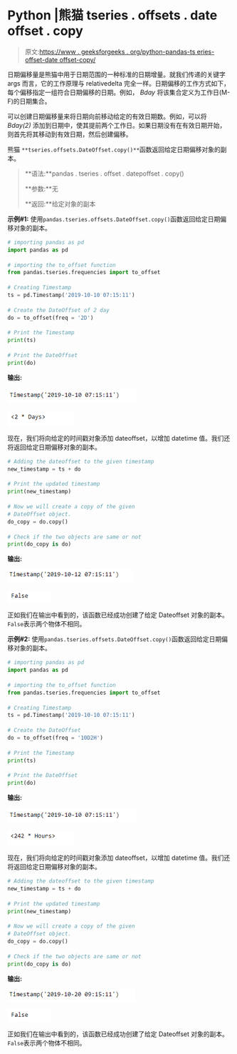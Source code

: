 # Python |熊猫 tseries . offsets . date offset . copy

> 原文:[https://www . geeksforgeeks . org/python-pandas-ts eries-offset-date offset-copy/](https://www.geeksforgeeks.org/python-pandas-tseries-offsets-dateoffset-copy/)

日期偏移量是熊猫中用于日期范围的一种标准的日期增量。就我们传递的关键字 args 而言，它的工作原理与 relativedelta 完全一样。日期偏移的工作方式如下，每个偏移指定一组符合日期偏移的日期。例如， *Bday* 将该集合定义为工作日(M-F)的日期集合。

可以创建日期偏移量来将日期向前移动给定的有效日期数。例如，可以将 *Bday(2)* 添加到日期中，使其提前两个工作日。如果日期没有在有效日期开始，则首先将其移动到有效日期，然后创建偏移。

熊猫 `**tseries.offsets.DateOffset.copy()**`函数返回给定日期偏移对象的副本。

> **语法:**pandas . tseries . offset . datepoffset . copy()
> 
> **参数:**无
> 
> **返回:**给定对象的副本

**示例#1:** 使用`pandas.tseries.offsets.DateOffset.copy()`函数返回给定日期偏移对象的副本。

```py
# importing pandas as pd
import pandas as pd

# importing the to_offset function
from pandas.tseries.frequencies import to_offset

# Creating Timestamp
ts = pd.Timestamp('2019-10-10 07:15:11')

# Create the DateOffset of 2 day
do = to_offset(freq = '2D')

# Print the Timestamp
print(ts)

# Print the DateOffset
print(do)
```

**输出:**

![](img/31fa9e80203f8bb21b39d4385472bd28.png)

![](img/641db2d690673a06debc51be5e69a4aa.png)

现在，我们将向给定的时间戳对象添加 dateoffset，以增加 datetime 值。我们还将返回给定日期偏移对象的副本。

```py
# Adding the dateoffset to the given timestamp
new_timestamp = ts + do

# Print the updated timestamp
print(new_timestamp)

# Now we will create a copy of the given
# DateOffset object.
do_copy = do.copy()

# Check if the two objects are same or not
print(do_copy is do)
```

**输出:**

![](img/245c467c7299064278ddbe002c2f1fc9.png)

![](img/17f0fb7d12501a02dc9d0903de5438be.png)

正如我们在输出中看到的，该函数已经成功创建了给定 Dateoffset 对象的副本。`False`表示两个物体不相同。

**示例#2:** 使用`pandas.tseries.offsets.DateOffset.copy()`函数返回给定日期偏移对象的副本。

```py
# importing pandas as pd
import pandas as pd

# importing the to_offset function
from pandas.tseries.frequencies import to_offset

# Creating Timestamp
ts = pd.Timestamp('2019-10-10 07:15:11')

# Create the DateOffset
do = to_offset(freq = '10D2H')

# Print the Timestamp
print(ts)

# Print the DateOffset
print(do)
```

**输出:**

![](img/31fa9e80203f8bb21b39d4385472bd28.png)

![](img/4219c63f4fbfe0cc5086f9ee784635d7.png)

现在，我们将向给定的时间戳对象添加 dateoffset，以增加 datetime 值。我们还将返回给定日期偏移对象的副本。

```py
# Adding the dateoffset to the given timestamp
new_timestamp = ts + do

# Print the updated timestamp
print(new_timestamp)

# Now we will create a copy of the given
# DateOffset object.
do_copy = do.copy()

# Check if the two objects are same or not
print(do_copy is do)
```

**输出:**

![](img/c88d2610c30e211cd40048e79386c646.png)

![](img/17f0fb7d12501a02dc9d0903de5438be.png)

正如我们在输出中看到的，该函数已经成功创建了给定 Dateoffset 对象的副本。`False`表示两个物体不相同。